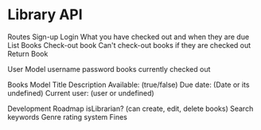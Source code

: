 # Library API

Routes
Sign-up
Login
  What you have checked out and when they are due
List Books
Check-out book
  Can't check-out books if they are checked out
Return Book

User Model
username
password
books currently checked out

Books Model
Title
Description
Available: (true/false)
Due date: (Date or its undefined)
Current user: (user or undefined)

Development Roadmap
isLibrarian? (can create, edit, delete books)
Search keywords
Genre
rating system
Fines
